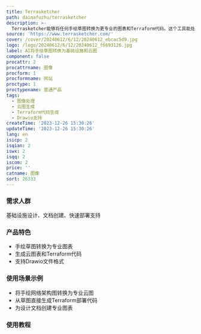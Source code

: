 ```yaml
---
title: Terrasketcher
path: daimafuzhu/terrasketcher
description: >-
  Terrasketcher能够将任何手绘草图转换为更专业的图表和Terraform代码。这个工具能处理简单或复杂的基础设施图表，包括云端和本地环境。用户上传手绘草图后，可以得到一个即刻可用的云图表，适用于文档。此外，Terrasketcher还提供Terraform代码，帮助用户更快部署，并生成可供Drawio工具阅读的draw.io文件。
source: 'https://www.terrasketcher.com/'
cover: /cover/20240612/6/12/20240612_ebcac5d9.jpg
logo: /logo/20240612/6/12/20240612_f6693126.jpg
label: AI将手绘草图转换为基础设施和云图
component: false
procattr: 2
procattrname: 图像
procform: 1
procformname: 网站
proctype: 1
proctypename: 普通产品
tags:
  - 图像处理
  - 云图生成
  - Terraform代码生成
  - Drawio支持
createTime: '2023-12-26 15:30:26'
updateTime: '2023-12-26 15:30:26'
lang: en
isicp: 2
isqian: 2
iswx: 2
isqq: 2
iscom: 2
price: ''
catname: 图像
sort: 26333
---
```




### 需求人群
基础设施设计、文档创建、快速部署支持

### 产品特色
- 手绘草图转换为专业图表
- 生成云图表和Terraform代码
- 支持Drawio文件格式

### 使用场景示例
- 将手绘网络架构图转换为专业云图
- 从草图直接生成Terraform部署代码
- 为设计文档创建专业图表

### 使用教程


  
